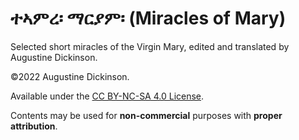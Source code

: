 # ተኣምረ፡ ማርያም፡ (Miracles of Mary)

Selected short miracles of the Virgin Mary, edited and translated by Augustine Dickinson.

©2022 Augustine Dickinson.

Available under the [CC BY-NC-SA 4.0 License](http://creativecommons.org/licenses/by-nc-sa/4.0/).

Contents may be used for **non-commercial** purposes with **proper attribution**.